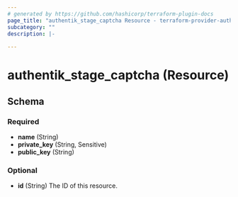 ```yaml
---
# generated by https://github.com/hashicorp/terraform-plugin-docs
page_title: "authentik_stage_captcha Resource - terraform-provider-authentik"
subcategory: ""
description: |-
  
---
```


# authentik_stage_captcha (Resource)





<!-- schema generated by tfplugindocs -->
## Schema

### Required

- **name** (String)
- **private_key** (String, Sensitive)
- **public_key** (String)

### Optional

- **id** (String) The ID of this resource.


